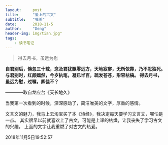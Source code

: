 ```yaml
---
layout:     post
title:      "爱上的古文"
subtitle:   "唯美"
date:       2018-11-5
author:     "Deng"
header-img: img/tian.jpg"
tags:
    - 读书笔记
---
```

>得去月书，虽远为慰

**自君别后，倏忽三十载，念及君犹飘零远方，天地寂寥，无所依靠，乃不忍独死。
与君别时，红颜嫣然，今岁执笔，凝已半百，疏发苍苍，形容枯槁。
得去月书，虽远为慰，过嘱，卿佳不？**

————取自龙应台《天长地久》

当我第一次看到的时候，深深感动了，简洁唯美的文字，厚重的感情。

文言文的魅力，我马上去淘宝买了本《诗经》，我决定每天要学习文言文，哪怕是一点。
其实很早以前就喜欢上了古文，可能是上课的枯燥，让我丧失了学习古文的兴趣。
上面的文字让我重燃了对古文的热爱。

2018年11月5日19:52:57